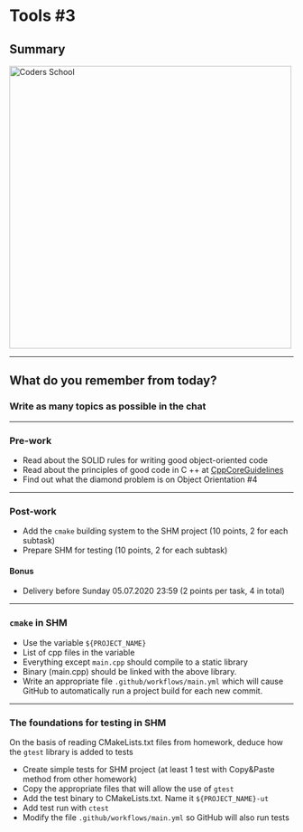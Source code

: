 <!-- .slide: data-background="#111111" -->

# Tools #3

## Summary

<a href="https://coders.school">
    <img width="500" data-src="../coders_school_logo.png" alt="Coders School" class="plain">
</a>

___

## What do you remember from today?

### Write as many topics as possible in the chat
<!-- .element: class="fragment fade-in" -->

___

### Pre-work

* Read about the SOLID rules for writing good object-oriented code
* Read about the principles of good code in C ++ at [CppCoreGuidelines](https://github.com/isocpp/CppCoreGuidelines/blob/master/CppCoreGuidelines.md)
* Find out what the diamond problem is on Object Orientation #4

___

### Post-work

* Add the `cmake` building system to the SHM project (10 points, 2 for each subtask)
* Prepare SHM for testing (10 points, 2 for each subtask)

#### Bonus

* Delivery before Sunday 05.07.2020 23:59 (2 points per task, 4 in total) <!--Czy zmienić zapis daty na amerykański (07/05/2020)-->

___

### `cmake` in SHM

* Use the variable `${PROJECT_NAME}`
* List of cpp files in the variable
* Everything except `main.cpp` should compile to a static library
* Binary (main.cpp) should be linked with the above library.
* Write an appropriate file `.github/workflows/main.yml` which will cause GitHub to automatically run a project build for each new commit.

___

### The foundations for testing in SHM

On the basis of reading CMakeLists.txt files from homework, deduce how the `gtest` library is added to tests

* Create simple tests for SHM project (at least 1 test with Copy&Paste method from other homework)
* Copy the appropriate files that will allow the use of `gtest`
* Add the test binary to CMakeLists.txt. Name it `${PROJECT_NAME}-ut`
* Add test run with `ctest`
* Modify the file `.github/workflows/main.yml` so GitHub will also run tests
